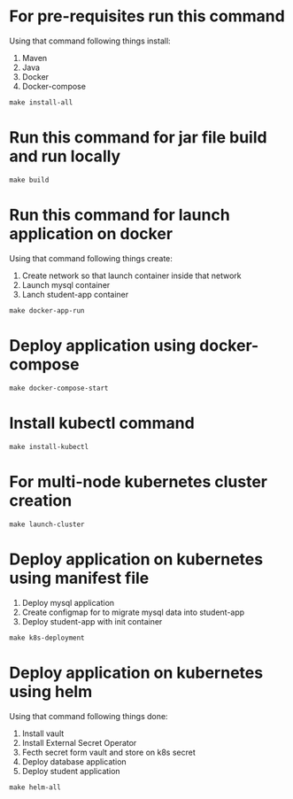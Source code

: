 # For pre-requisites run this command
  Using that command following things install:
  
  1) Maven
  2) Java
  3) Docker
  4) Docker-compose
```
make install-all
```
# Run this command for jar file build and run locally
 ```
 make build
 ```
# Run this command for launch application on docker
  Using that command following things create:
  1) Create network so that launch container inside that network
  2) Launch mysql container
  3) Lanch student-app container
  ```
  make docker-app-run
  ```
# Deploy application using docker-compose
  ```
  make docker-compose-start
  ```
# Install kubectl command
  ```
  make install-kubectl
  ```
# For multi-node kubernetes cluster creation
  ``` 
  make launch-cluster
  ```
# Deploy application on kubernetes using manifest file
  1) Deploy mysql application
  2) Create configmap for to migrate mysql data into student-app
  3) Deploy student-app with init container
  ```
  make k8s-deployment
  ```
# Deploy application on kubernetes using helm
  Using that command following things done:
  1) Install vault
  2) Install External Secret Operator
  3) Fecth secret form vault and store on k8s secret
  4) Deploy database application
  5) Deploy student application
  ```
  make helm-all
  ```
